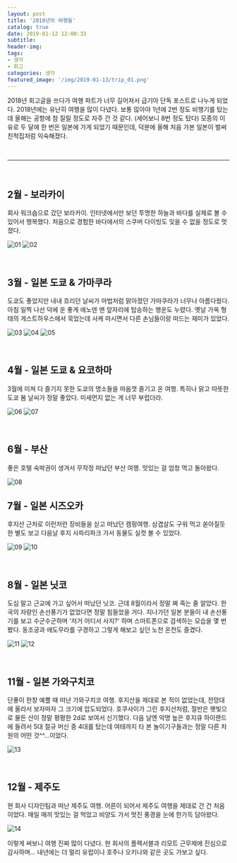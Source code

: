 ```yaml
---
layout: post
title: '2018년의 여행들'
catalog: true
date: 2019-01-12 12:00:33
subtitle: 
header-img: 
tags: 
- 생각
- 회고
categories: 생각
featured_image: '/img/2019-01-13/trip_01.png'
---
```


2018년 회고글을 쓰다가 여행 파트가 너무 길어져서 급기아 단독 포스트로 나누게 되었다. 2018년에는 유난히 여행을 많이 다녔다. 보통 많아야 1년에 2번 정도 비행기를 탔는데 올해는 공항에 참 질릴 정도로 자주 간 것 같다. (세어보니 8번 정도 탔다) 모종의 이유로 두 달에 한 번은 일본에 가게 되었기 때문인데, 덕분에 올해 처음 가본 일본이 벌써 친척집처럼 익숙해졌다.

<br>

---
<br>

## 2월 - 보라카이

회사 워크숍으로 갔던 보라카이. 인터넷에서만 보던 투명한 하늘과 바다를 실제로 볼 수 있어서 행복했다. 처음으로 경험한 바다에서의 스쿠버 다이빙도 잊을 수 없을 정도로 멋졌다.

![01](/img/2019-01-13/trip_01.png)
![02](/img/2019-01-13/trip_02.png)

<br>

## 3월 - 일본 도쿄 & 가마쿠라

도쿄도 좋았지만 내내 흐리던 날씨가 마법처럼 맑아졌던 가마쿠라가 너무나 아름다웠다. 아침 일찍 나선 덕에 운 좋게 에노덴 맨 앞자리에 탑승하는 행운도 누렸다. 옛날 가옥 형태의 게스트하우스에서 묵었는데 사케 마시면서 다른 손님들이랑 떠드는 재미가 있었다.

![03](/img/2019-01-13/trip_03.png)
![04](/img/2019-01-13/trip_04.png)
![05](/img/2019-01-13/trip_05.png)

<br>

## 4월 - 일본 도쿄 & 요코하마

3월에 미쳐 다 즐기지 못한 도쿄의 명소들을 마음껏 즐기고 온 여행. 특히나 맑고 따뜻한 도쿄 봄 날씨가 정말 좋았다. 미세먼지 없는 게 너무 부럽더라.

![06](/img/2019-01-13/trip_06.png)
![07](/img/2019-01-13/trip_07.png)

<br>

## 6월 - 부산

좋은 호텔 숙박권이 생겨서 무작정 떠났던 부산 여행. 맛있는 걸 엄청 먹고 돌아왔다.

![08](/img/2019-01-13/trip_08.png)
<br>


## 7월 - 일본 시즈오카

후지산 근처로 이런저런 장비들을 싣고 떠났던 캠핑여행. 삼겹살도 구워 먹고 쏟아질듯한 별도 보고 다음날 후지 사파리파크 가서 동물도 실컷 볼 수 있었다.

![09](/img/2019-01-13/trip_09.png)
![10](/img/2019-01-13/trip_10.png)

<br>

## 8월 - 일본 닛코

도심 말고 근교에 가고 싶어서 떠났던 닛코. 근데 8월이라서 정말 쪄 죽는 줄 알았다. 한국의 자랑인 손선풍기가 없었다면 정말 힘들었을 거다. 지나가던 일본 분들이 내 손선풍기를 보고 수군수군하며 '저거 어디서 사지?' 하며 스마트폰으로 검색하는 모습을 몇 번 봤다. 동조궁과 에도무라를 구경하고 그렇게 해보고 싶던 노천 온천도 즐겼다.

![11](/img/2019-01-13/trip_11.png)
![12](/img/2019-01-13/trip_12.png)

<br>

## 11월 - 일본 가와구치코

단풍이 한창 예쁠 때 떠난 가와구치코 여행. 후지산을 제대로 본 적이 없었는데, 전망대에 올라서 보자마자 그 크기에 압도되었다. 호쿠사이가 그린 후지산처럼, 절반은 햇빛으로 물든 산이 정말 평평한 2d로 보여서 신기했다. 다음 날엔 악명 높은 후지큐 하이랜드에 들려서 5대 절규 머신 중 4대를 탔는데 여태까지 타 본 놀이기구들과는 정말 다른 차원의 어떤 것^^...이었다.

![13](/img/2019-01-13/trip_13.png)

<br>

## 12월 - 제주도

현 회사 디자인팀과 떠난 제주도 여행. 어른이 되어서 제주도 여행을 제대로 간 건 처음이었다. 매일 매끼 맛있는 걸 먹었고 비양도 가서 멋진 풍경을 눈에 한가득 담아왔다.

![14](/img/2019-01-13/trip_14.png)
<br>

이렇게 써보니 여행 진짜 많이 다녔다. 현 회사의 플렉서블과 리모트 근무제에 진심으로 감사하며... 내년에는 더 멀리 유럽이나 호주나 오키나와 같은 곳도 가보고 싶다.
